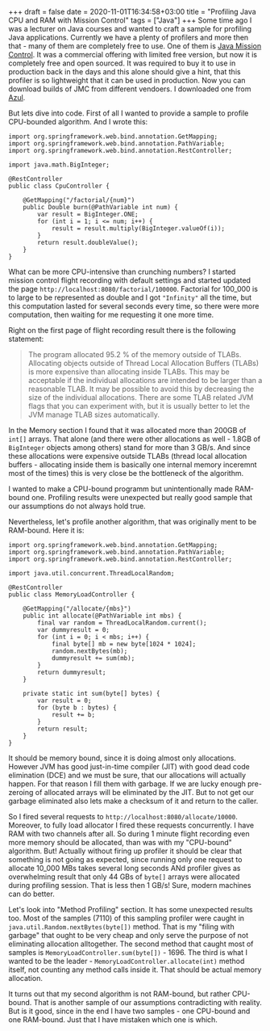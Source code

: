 +++ 
draft = false
date = 2020-11-01T16:34:58+03:00
title = "Profiling Java CPU and RAM with Mission Control"
tags = ["Java"]
+++
Some time ago I was a lecturer on Java courses and wanted to craft a sample for profiling Java applications. Currently we have a plenty of profilers and more then that - many of them are completely free to use. One of them is [Java Mission Control](https://openjdk.java.net/projects/jmc/). It was a commercial offering with limited free version, but now it is completely free and open sourced. It was required to buy it to use in production back in the days and this alone should give a hint, that this profiler is so lightweight that it can be used in production. Now you can download builds of JMC from different vendoers. I downloaded one from [Azul](https://www.azul.com/products/zulu-mission-control/).

But lets dive into code. First of all I wanted to provide a sample to profile CPU-bounded algorithm. And I wrote this:
```
import org.springframework.web.bind.annotation.GetMapping;
import org.springframework.web.bind.annotation.PathVariable;
import org.springframework.web.bind.annotation.RestController;

import java.math.BigInteger;

@RestController
public class CpuController {

    @GetMapping("/factorial/{num}")
    public Double burn(@PathVariable int num) {
        var result = BigInteger.ONE;
        for (int i = 1; i <= num; i++) {
            result = result.multiply(BigInteger.valueOf(i));
        }
        return result.doubleValue();
    }
}
```
What can be more CPU-intensive than crunching numbers? I started mission control flight recording with default settings and started updated the page `http://localhost:8080/factorial/100000`. Factorial for 100_000 is to large to be represented as double and I got `"Infinity"` all the time, but this computation lasted for several seconds every time, so there were more computation, then waiting for me requesting it one more time.

Right on the first page of flight recording result there is the following statement:
>The program allocated 95.2 % of the memory outside of TLABs.
>Allocating objects outside of Thread Local Allocation Buffers (TLABs) is more expensive than allocating inside TLABs. This may be acceptable if the individual allocations are intended to be larger than a reasonable TLAB. It may be possible to avoid this by decreasing the size of the individual allocations. There are some TLAB related JVM flags that you can experiment with, but it is usually better to let the JVM manage TLAB sizes automatically.

In the Memory section I found that it was allocated more than 200GB of `int[]` arrays. That alone (and there were other allocations as well - 1.8GB of `BigInteger` objects among others) stand for more than 3 GB/s. And since these allocations were expensive outside TLABs (thread local allocation buffers - allocating inside them is basically one internal memory inceremnt most of the times) this is very close be the bottleneck of the algorithm. 

I wanted to make a CPU-bound programm but unintentionally made RAM-bound one. Profiling results were unexpected but really good sample that our assumptions do not always hold true.

Nevertheless, let's profile another algorithm, that was originally ment to be RAM-bound. Here it is:
```
import org.springframework.web.bind.annotation.GetMapping;
import org.springframework.web.bind.annotation.PathVariable;
import org.springframework.web.bind.annotation.RestController;

import java.util.concurrent.ThreadLocalRandom;

@RestController
public class MemoryLoadController {

    @GetMapping("/allocate/{mbs}")
    public int allocate(@PathVariable int mbs) {
        final var random = ThreadLocalRandom.current();
        var dummyresult = 0;
        for (int i = 0; i < mbs; i++) {
            final byte[] mb = new byte[1024 * 1024];
            random.nextBytes(mb);
            dummyresult += sum(mb);
        }
        return dummyresult;
    }

    private static int sum(byte[] bytes) {
        var result = 0;
        for (byte b : bytes) {
            result += b;
        }
        return result;
    }
}
```
It should be memory bound, since it is doing almost only allocations. However JVM has good just-in-time compiler (JIT) with good dead code elimination (DCE) and we must be sure, that our allocations will actually happen. For that reason I fill them with garbage. If we are lucky enough pre-zeroing of allocated arrays will be eliminated by the JIT. But to not get our garbage eliminated also lets make a checksum of it and return to the caller.

So I fired several requests to `http://localhost:8080/allocate/10000`. Moreover, to fully load allocator I fired these requests concurrently. I have RAM with two channels after all. So during 1 minute flight recording even more memory should be allocated, than was with my "CPU-bound" algorithm. But! Actually without firing up profiler it should be clear that something is not going as expected, since running only one request to allocate 10_000 MBs takes several long seconds ANd profiler gives as overwhelming result that only 44 GBs of `byte[]` arrays were allocated during profiling session. That is less then 1 GB/s! Sure, modern machines can do better. 

Let's look into "Method Profiling" section. It has some unexpected results too. Most of the samples (7110) of this sampling profiler were caught in `java.util.Random.nextBytes(byte[])` method. That is my "filing with garbage" that ought to be very cheap and only serve the purpose of not eliminating allocation alltogether. The second method that caught most of samples is `MemoryLoadController.sum(byte[])` - 1696. The third is what I wanted to be the leader - `MemoryLoadController.allocate(int)` method itself, not counting any method calls inside it. That should be actual memory allocation.

It turns out that my second algorithm is not RAM-bound, but rather CPU-bound. That is another sample of our assumptions contradicting with reality. But is it good, since in the end I have two samples - one CPU-bound and one RAM-bound. Just that I have mistaken which one is which.
